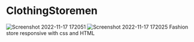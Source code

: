# ClothingStoremen
![Screenshot 2022-11-17 172051](https://user-images.githubusercontent.com/95129649/202439011-4fc08966-cc5f-46fd-94d5-dfed966d7bcc.png)
![Screenshot 2022-11-17 172025](https://user-images.githubusercontent.com/95129649/202439019-5418c544-d283-4ac4-bc8d-278d3dec173f.png)
Fashion store responsive with css and HTML
